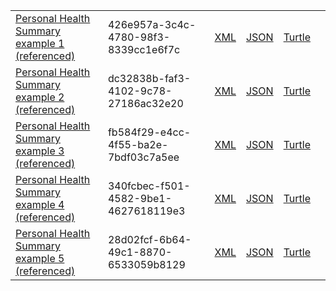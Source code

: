 <table class="list" width="100%">
       <tr>
                <td><a href="Composition-426e957a-3c4c-4780-98f3-8339cc1e6f7c.html">Personal Health Summary example 1 (referenced)</a></td>
                <td>426e957a-3c4c-4780-98f3-8339cc1e6f7c</td>
                <td><a href="Composition-426e957a-3c4c-4780-98f3-8339cc1e6f7c.xml.html">XML</a></td>
                <td><a href="Composition-426e957a-3c4c-4780-98f3-8339cc1e6f7c.json.html">JSON</a></td>
                <td><a href="Composition-426e957a-3c4c-4780-98f3-8339cc1e6f7c.ttl.html">Turtle</a></td>
                <td></td>
        </tr>
       <tr>
                <td><a href="Composition-dc32838b-faf3-4102-9c78-27186ac32e20.html">Personal Health Summary example 2 (referenced)</a></td>
                <td>dc32838b-faf3-4102-9c78-27186ac32e20</td>
                <td><a href="Composition-dc32838b-faf3-4102-9c78-27186ac32e20.xml.html">XML</a></td>
                <td><a href="Composition-dc32838b-faf3-4102-9c78-27186ac32e20.json.html">JSON</a></td>
                <td><a href="Composition-dc32838b-faf3-4102-9c78-27186ac32e20.ttl.html">Turtle</a></td>
                <td></td>
        </tr>        
       <tr>
                <td><a href="Composition-fb584f29-e4cc-4f55-ba2e-7bdf03c7a5ee.html">Personal Health Summary example 3 (referenced)</a></td>
                <td>fb584f29-e4cc-4f55-ba2e-7bdf03c7a5ee</td>
                <td><a href="Composition-fb584f29-e4cc-4f55-ba2e-7bdf03c7a5ee.xml.html">XML</a></td>
                <td><a href="Composition-fb584f29-e4cc-4f55-ba2e-7bdf03c7a5ee.json.html">JSON</a></td>
                <td><a href="Composition-fb584f29-e4cc-4f55-ba2e-7bdf03c7a5ee.ttl.html">Turtle</a></td>
                <td></td>
        </tr>
       <tr>
                <td><a href="Composition-340fcbec-f501-4582-9be1-4627618119e3.html">Personal Health Summary example 4 (referenced)</a></td>
                <td>340fcbec-f501-4582-9be1-4627618119e3</td>
                <td><a href="Composition-340fcbec-f501-4582-9be1-4627618119e3.xml.html">XML</a></td>
                <td><a href="Composition-340fcbec-f501-4582-9be1-4627618119e3.json.html">JSON</a></td>
                <td><a href="Composition-340fcbec-f501-4582-9be1-4627618119e3.ttl.html">Turtle</a></td>
                <td></td>
        </tr>    
        <tr>
                <td><a href="Composition-28d02fcf-6b64-49c1-8870-6533059b8129.html">Personal Health Summary example 5 (referenced)</a></td>
                <td>28d02fcf-6b64-49c1-8870-6533059b8129</td>
                <td><a href="Composition-28d02fcf-6b64-49c1-8870-6533059b8129.xml.html">XML</a></td>
                <td><a href="Composition-28d02fcf-6b64-49c1-8870-6533059b8129.json.html">JSON</a></td>
                <td><a href="Composition-28d02fcf-6b64-49c1-8870-6533059b8129.ttl.html">Turtle</a></td>
                <td></td>
        </tr>                
</table>



